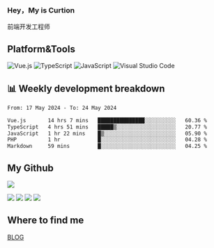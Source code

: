 ### Hey，My is Curtion
前端开发工程师
## Platform&Tools

![Vue.js](https://img.shields.io/badge/-Vue.js-4FC08D?style=flat-square&logo=Vue.js&logoColor=white)
![TypeScript](https://img.shields.io/badge/-TypeScript-007ACC?style=flat-square&logo=typescript&logoColor=white)
![JavaScript](https://img.shields.io/badge/-JavaScript-F7DF1E?style=flat-square&logo=javascript&logoColor=black)
![Visual Studio Code](https://img.shields.io/badge/-VSCode-007ACC?style=flat-square&logo=Visual-Studio-Code&logoColor=white)

## 📊 Weekly development breakdown

<!--START_SECTION:waka-->

```txt
From: 17 May 2024 - To: 24 May 2024

Vue.js       14 hrs 7 mins   ███████████████░░░░░░░░░░   60.36 %
TypeScript   4 hrs 51 mins   █████▒░░░░░░░░░░░░░░░░░░░   20.77 %
JavaScript   1 hr 22 mins    █▒░░░░░░░░░░░░░░░░░░░░░░░   05.90 %
PHP          1 hr            █░░░░░░░░░░░░░░░░░░░░░░░░   04.28 %
Markdown     59 mins         █░░░░░░░░░░░░░░░░░░░░░░░░   04.25 %
```

<!--END_SECTION:waka-->

## My Github

![](http://github-profile-summary-cards.vercel.app/api/cards/profile-details?username=curtion&theme=nord_bright)

![](http://github-profile-summary-cards.vercel.app/api/cards/stats?username=curtion&theme=nord_bright)
![](http://github-profile-summary-cards.vercel.app/api/cards/productive-time?username=curtion&theme=nord_bright&utcOffset=8)
![](http://github-profile-summary-cards.vercel.app/api/cards/repos-per-language?username=curtion&theme=nord_bright)
![](http://github-profile-summary-cards.vercel.app/api/cards/most-commit-language?username=curtion&theme=nord_bright)

## Where to find me

[BLOG](https://blog.3gxk.net)
